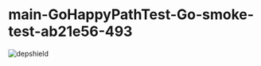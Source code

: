 # main-GoHappyPathTest-Go-smoke-test-ab21e56-493

![depshield](https://depshield.sonatype.org/badges/depshield-prod/main-GoHappyPathTest-Go-smoke-test-ab21e56-493/depshield.svg)